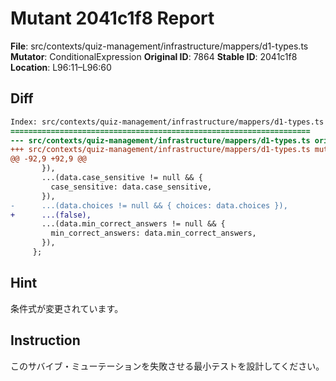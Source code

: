 # Mutant 2041c1f8 Report

**File**: src/contexts/quiz-management/infrastructure/mappers/d1-types.ts
**Mutator**: ConditionalExpression
**Original ID**: 7864
**Stable ID**: 2041c1f8
**Location**: L96:11–L96:60

## Diff

```diff
Index: src/contexts/quiz-management/infrastructure/mappers/d1-types.ts
===================================================================
--- src/contexts/quiz-management/infrastructure/mappers/d1-types.ts	original
+++ src/contexts/quiz-management/infrastructure/mappers/d1-types.ts	mutated #7864
@@ -92,9 +92,9 @@
       }),
       ...(data.case_sensitive != null && {
         case_sensitive: data.case_sensitive,
       }),
-      ...(data.choices != null && { choices: data.choices }),
+      ...(false),
       ...(data.min_correct_answers != null && {
         min_correct_answers: data.min_correct_answers,
       }),
     };
```

## Hint

条件式が変更されています。

## Instruction

このサバイブ・ミューテーションを失敗させる最小テストを設計してください。
